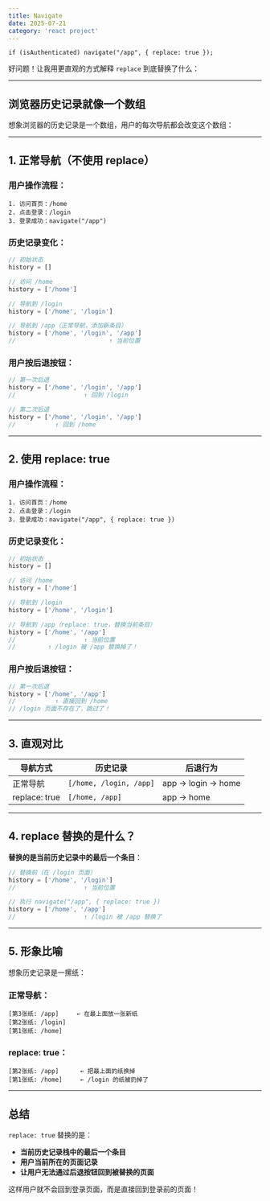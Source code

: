```yaml
---
title: Navigate
date: 2025-07-21
category: 'react project'
---
```


`if (isAuthenticated) navigate("/app", { replace: true });`

好问题！让我用更直观的方式解释 `replace` 到底替换了什么：

---

## 浏览器历史记录就像一个数组

想象浏览器的历史记录是一个数组，用户的每次导航都会改变这个数组：

---

## 1. **正常导航（不使用 replace）**

### 用户操作流程：

```
1. 访问首页：/home
2. 点击登录：/login
3. 登录成功：navigate("/app")
```

### 历史记录变化：

```js
// 初始状态
history = []

// 访问 /home
history = ['/home']

// 导航到 /login
history = ['/home', '/login']

// 导航到 /app（正常导航，添加新条目）
history = ['/home', '/login', '/app']
//                          ↑ 当前位置
```

### 用户按后退按钮：

```js
// 第一次后退
history = ['/home', '/login', '/app']
//                   ↑ 回到 /login

// 第二次后退
history = ['/home', '/login', '/app']
//           ↑ 回到 /home
```

---

## 2. **使用 replace: true**

### 用户操作流程：

```
1. 访问首页：/home
2. 点击登录：/login
3. 登录成功：navigate("/app", { replace: true })
```

### 历史记录变化：

```js
// 初始状态
history = []

// 访问 /home
history = ['/home']

// 导航到 /login
history = ['/home', '/login']

// 导航到 /app（replace: true，替换当前条目）
history = ['/home', '/app']
//                   ↑ 当前位置
//         ↑ /login 被 /app 替换掉了！
```

### 用户按后退按钮：

```js
// 第一次后退
history = ['/home', '/app']
//           ↑ 直接回到 /home
// /login 页面不存在了，跳过了！
```

---

## 3. **直观对比**

| 导航方式      | 历史记录                | 后退行为           |
| ------------- | ----------------------- | ------------------ |
| 正常导航      | `[/home, /login, /app]` | app → login → home |
| replace: true | `[/home, /app]`         | app → home         |

---

## 4. **replace 替换的是什么？**

**替换的是当前历史记录中的最后一个条目**：

```js
// 替换前（在 /login 页面）
history = ['/home', '/login']
//                   ↑ 当前位置

// 执行 navigate("/app", { replace: true })
history = ['/home', '/app']
//                   ↑ /login 被 /app 替换了
```

---

## 5. **形象比喻**

想象历史记录是一摞纸：

### 正常导航：

```
[第3张纸: /app]     ← 在最上面放一张新纸
[第2张纸: /login]
[第1张纸: /home]
```

### replace: true：

```
[第2张纸: /app]      ← 把最上面的纸换掉
[第1张纸: /home]     ← /login 的纸被扔掉了
```

---

## 总结

`replace: true` 替换的是：

- **当前历史记录栈中的最后一个条目**
- **用户当前所在的页面记录**
- **让用户无法通过后退按钮回到被替换的页面**

这样用户就不会回到登录页面，而是直接回到登录前的页面！
